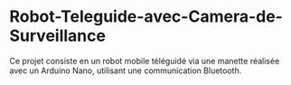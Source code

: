 # Robot-Teleguide-avec-Camera-de-Surveillance
Ce projet consiste en un robot mobile téléguidé via une manette réalisée avec un Arduino Nano, utilisant une communication Bluetooth.
